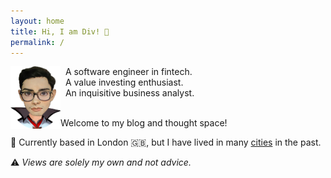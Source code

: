 ```yaml
---
layout: home
title: Hi, I am Div! 👋
permalink: /
---
```


<img align="left" width="80" height="100" src="assets/gitbook/images/dkhandelwal_profile.png">

&nbsp;&nbsp;A software engineer in fintech. \
&nbsp;&nbsp;A value investing enthusiast. \
&nbsp;&nbsp;An inquisitive business analyst. 
<br/><br/>

Welcome to my blog and thought space!

📍 Currently based in London 🇬🇧, but I have lived in many [cities](https://dkhandelwal.xyz/jekyll/2024-06-19-cities.html) in the past.

⚠️ *Views are solely my own and not advice.* 
